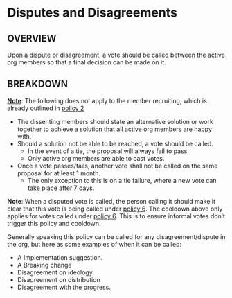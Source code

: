 # Disputes and Disagreements
## OVERVIEW
Upon a dispute or disagreement, a vote should be called between the active org members so that a final decision can be made on it.
## BREAKDOWN
**<ins>Note</ins>**: The following does not apply to the member recruiting, which is already outlined in [policy 2](Policy%202.md)
- The dissenting members should state an alternative solution or work together to achieve a solution that all active org members are happy with.
- Should a solution not be able to be reached, a vote should be called.
  - In the event of a tie, the proposal will always fail to pass.
  - Only active org members are able to cast votes.
- Once a vote passes/fails, another vote shall not be called on the same proposal for at least 1 month.
  - The only exception to this is on a tie failure, where a new vote can take place after 7 days.
  
**Note**: When a disputed vote is called, the person calling it should make it clear that this vote is being called under [policy 6](Policy%206.md). The cooldown above only applies for votes called under [policy 6](Policy%206.md). This is to ensure informal votes don’t trigger this policy and cooldown.

Generally speaking this policy can be called for any disagreement/dispute in the org, but here as some examples of when it can be called:
- A Implementation suggestion.
- A Breaking change
- Disagreement on ideology.
- Disagreement on distribution
- Disagreement with the progress.

